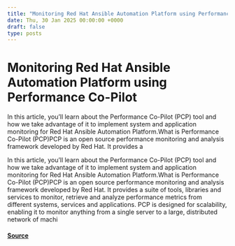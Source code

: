 ```yaml
---
title: "Monitoring Red Hat Ansible Automation Platform using Performance Co-Pilot"
date: Thu, 30 Jan 2025 00:00:00 +0000
draft: false
type: posts
---
```

# Monitoring Red Hat Ansible Automation Platform using Performance Co-Pilot





In this article, you’ll learn about the Performance Co-Pilot (PCP) tool and how we take advantage of it to implement system and application monitoring for Red Hat Ansible Automation Platform.What is Performance Co-Pilot (PCP)PCP is an open source performance monitoring and analysis framework developed by Red Hat. It provides a

In this article, you’ll learn about the Performance Co-Pilot (PCP) tool and how we take advantage of it to implement system and application monitoring for Red Hat Ansible Automation Platform.What is Performance Co-Pilot (PCP)PCP is an open source performance monitoring and analysis framework developed by Red Hat. It provides a suite of tools, libraries and services to monitor, retrieve and analyze performance metrics from different systems, services and applications. PCP is designed for scalability, enabling it to monitor anything from a single server to a large, distributed network of machi

#### [Source](https://www.redhat.com/en/blog/monitoring-red-hat-ansible-automation-platform-using-performance-co-pilot)

